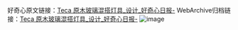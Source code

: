 好奇心原文链接：[Teca 原木玻璃混搭灯具_设计_好奇心日报-](https://www.qdaily.com/articles/4093.html)
WebArchive归档链接：[Teca 原木玻璃混搭灯具_设计_好奇心日报-](http://web.archive.org/web/20190623153530/https://www.qdaily.com/articles/4093.html)
![image](http://ww3.sinaimg.cn/large/007d5XDpgy1g3vdvteahyj30u038rn7b)